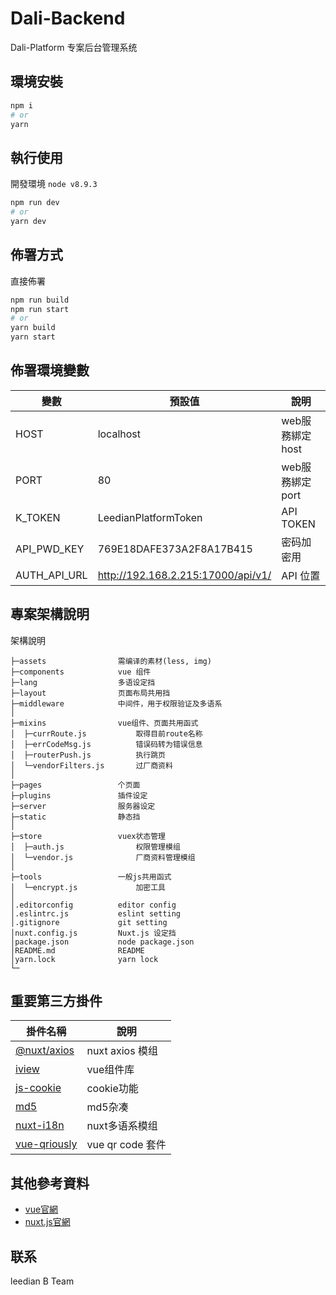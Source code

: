 # Dali-Backend
Dali-Platform 专案后台管理系统
## 環境安裝
```sh
npm i
# or
yarn
```
## 執行使用
開發環境 `node v8.9.3`
```sh
npm run dev
# or
yarn dev
```
## 佈署方式
直接佈署
```sh
npm run build
npm run start
# or
yarn build
yarn start
```

## 佈署環境變數
| 變數         | 預設值                             | 說明            |
| ------------ | ---------------------------------- | --------------- |
| HOST         | localhost                          | web服務綁定host |
| PORT         | 80                                 | web服務綁定port |
| K_TOKEN      | LeedianPlatformToken               | API TOKEN       |
| API_PWD_KEY  | 769E18DAFE373A2F8A17B415           | 密码加密用      |
| AUTH_API_URL | http://192.168.2.215:17000/api/v1/ | API 位置        |

## 專案架構說明
架構說明
```
├─assets                需编译的素材(less, img)
├─components            vue 组件
├─lang                  多语设定挡
├─layout                页面布局共用挡
├─middleware            中间件，用于权限验证及多语系
│
├─mixins                vue组件、页面共用函式
│  ├─currRoute.js           取得目前route名称
│  ├─errCodeMsg.js          错误码转为错误信息
│  ├─routerPush.js          执行跳页
│  └─vendorFilters.js       过厂商资料
│
├─pages                 个页面
├─plugins               插件设定
├─server                服务器设定
├─static                静态挡
│
├─store                 vuex状态管理
│  ├─auth.js                权限管理模组
│  └─vendor.js              厂商资料管理模组
│
├─tools                 一般js共用函式
│  └─encrypt.js             加密工具
│
│.editorconfig          editor config
│.eslintrc.js           eslint setting
│.gitignore             git setting
│nuxt.config.js         Nuxt.js 设定挡
│package.json           node package.json
│README.md              README
│yarn.lock              yarn lock
└─
```

## 重要第三方掛件
| 掛件名稱                                                   | 說明             |
| ---------------------------------------------------------- | ---------------- |
| [@nuxt/axios](https://axios.nuxtjs.org/)                   | nuxt axios 模组  |
| [iview](https://www.iviewui.com/)                          | vue组件库        |
| [js-cookie](https://github.com/js-cookie/js-cookie)        | cookie功能       |
| [md5](https://github.com/pvorb/node-md5)                   | md5杂凑          |
| [nuxt-i18n](https://nuxt-community.github.io/nuxt-i18n/)   | nuxt多语系模组   |
| [vue-qriously](https://github.com/theomessin/vue-qriously) | vue qr code 套件 |


## 其他參考資料
* [vue官網](https://vuejs.org/)
* [nuxt.js官網](https://nuxtjs.org/)

## 联系

leedian B Team
